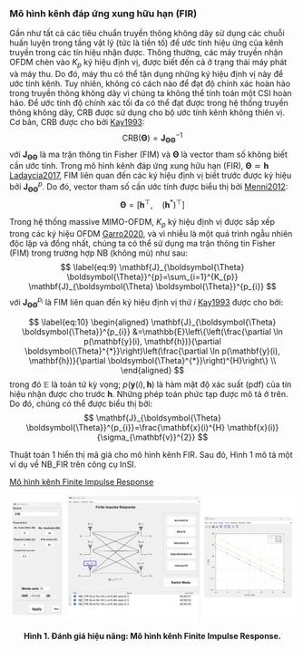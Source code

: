 ### Mô hình kênh đáp ứng xung hữu hạn (FIR)

Gần như tất cả các tiêu chuẩn truyền thông không dây sử dụng các chuỗi huấn luyện trong tầng vật lý (tức là tiền tố) để ước tính hiệu ứng của kênh truyền trong các tín hiệu nhận được. Thông thường, các máy truyền nhận OFDM chèn vào $K_p$ ký hiệu định vị, được biết đến cả ở trạng thái máy phát và máy thu. Do đó, máy thu có thể tận dụng những ký hiệu định vị này để ước tính kênh. Tuy nhiên, không có cách nào để đạt độ chính xác hoàn hảo trong truyền thông không dây vì chúng ta không thể tính toán một CSI hoàn hảo. Để ước tính độ chính xác tối đa có thể đạt được trong hệ thống truyền thông không dây, CRB được sử dụng cho bộ ước tính kênh không thiên vị. Cơ bản, CRB được cho bởi [Kay1993]:
$$
    \text{CRB}(\boldsymbol{\Theta}) = \mathbf{J}_{\boldsymbol{\Theta}\boldsymbol{\Theta}}^{-1}
$$
với $\mathbf{J}_{\boldsymbol{\Theta}\boldsymbol{\Theta}}$ là ma trận thông tin Fisher (FIM) và $\boldsymbol{\Theta}$ là vector tham số không biết cần ước tính. Trong mô hình kênh đáp ứng xung hữu hạn (FIR), $\boldsymbol{\Theta} \simeq	 \mathbf{h}$ [Ladaycia2017], FIM liên quan đến các ký hiệu định vị biết trước được ký hiệu bởi $\mathbf{J}_{\boldsymbol{\Theta}\boldsymbol{\Theta}}^p$. Do đó, vector tham số cần ước tính được biểu thị bởi [Menni2012]:
$$
    \boldsymbol{\Theta}=\left[\mathbf{h}^{\top},  \quad  \left(\mathbf{h}^{*}\right)^{\top}\right]
$$

Trong hệ thống massive MIMO-OFDM, $K_p$ ký hiệu định vị được sắp xếp trong các ký hiệu OFDM [Garro2020], và vì nhiễu là một quá trình ngẫu nhiên độc lập và đồng nhất, chúng ta có thể sử dụng ma trận thông tin Fisher (FIM) trong trường hợp NB (không mù) như sau:
$$
\label{eq:9}
    \mathbf{J}_{\boldsymbol{\Theta} \boldsymbol{\Theta}}^{p}=\sum_{i=1}^{K_{p}} \mathbf{J}_{\boldsymbol{\Theta} \boldsymbol{\Theta}}^{p_{i}}
$$
với $\mathbf{J}_{\boldsymbol{\Theta} \boldsymbol{\Theta}}^{p_{i}}$ là FIM liên quan đến ký hiệu định vị thứ $i$ [Kay1993] được cho bởi:

$$
    \label{eq:10}
    \begin{aligned}
        \mathbf{J}_{\boldsymbol{\Theta} \boldsymbol{\Theta}}^{p_{i}} &=\mathbb{E}\left\{\left(\frac{\partial \ln p(\mathbf{y}(i), \mathbf{h})}{\partial \boldsymbol{\Theta}^{*}}\right)\left(\frac{\partial \ln p(\mathbf{y}(i), \mathbf{h})}{\partial \boldsymbol{\Theta}^{*}}\right)^{H}\right\} \\
    \end{aligned}
$$
trong đó $\mathbb{E}$ là toán tử kỳ vọng; $p(\mathbf{y}(i), \mathbf{h})$ là hàm mật độ xác suất (pdf) của tín hiệu nhận được cho trước $\mathbf{h}$. Những phép toán phức tạp được mô tả ở trên. Do đó, chúng có thể được biểu thị bởi:
$$
    \mathbf{J}_{\boldsymbol{\Theta} \boldsymbol{\Theta}}^{p_{i}}=\frac{\mathbf{x}(i)^{H} \mathbf{x}(i)}{\sigma_{\mathbf{v}}^{2}}
$$

Thuật toán 1 hiển thị mã giả cho mô hình kênh FIR. Sau đó, Hình 1 mô tả một ví dụ về NB\_FIR trên công cụ InSI.

[Mô hình kênh Finite Impulse Response](../../../../pseudo/CRB_NB_FIR.md ':include :type=code algorithm')

<p style="text-align-last: center">
<img src="./assets/img/Outputs/InSI_NB_FIR.png">
</p>
<p style="text-align-last: center">
<b>
Hình 1. Đánh giá hiệu năng: Mô hình kênh Finite Impulse Response.
</b>
</p>


[Kay1993]: https://dl.acm.org/doi/abs/10.5555/151045
[Ladaycia2017]: https://ieeexplore.ieee.org/abstract/document/7956173
[Garro2020]: https://ieeexplore.ieee.org/document/9040540
[Menni2012]: https://ieeexplore.ieee.org/abstract/document/6094230